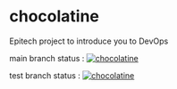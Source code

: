 # chocolatine
Epitech project to introduce you to DevOps

main branch status :
[![chocolatine](https://github.com/Remi-Mergen/chocolatine/actions/workflows/chocolatine.yml/badge.svg?branch=master)](https://github.com/Remi-Mergen/chocolatine/actions/workflows/chocolatine.yml)

test branch status :
[![chocolatine](https://github.com/Remi-Mergen/chocolatine/actions/workflows/chocolatine.yml/badge.svg?branch=test)](https://github.com/Remi-Mergen/chocolatine/actions/workflows/chocolatine.yml)
